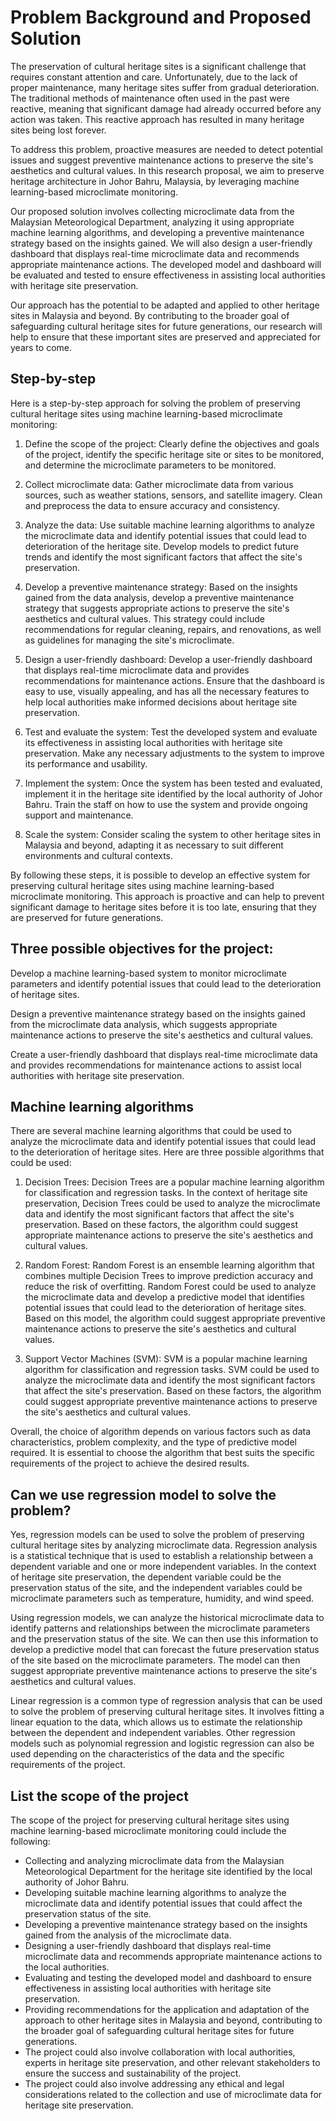 # Problem Background and Proposed Solution
The preservation of cultural heritage sites is a significant challenge that requires constant attention and care. Unfortunately, due to the lack of proper maintenance, many heritage sites suffer from gradual deterioration. The traditional methods of maintenance often used in the past were reactive, meaning that significant damage had already occurred before any action was taken. This reactive approach has resulted in many heritage sites being lost forever.

To address this problem, proactive measures are needed to detect potential issues and suggest preventive maintenance actions to preserve the site's aesthetics and cultural values. In this research proposal, we aim to preserve heritage architecture in Johor Bahru, Malaysia, by leveraging machine learning-based microclimate monitoring.

Our proposed solution involves collecting microclimate data from the Malaysian Meteorological Department, analyzing it using appropriate machine learning algorithms, and developing a preventive maintenance strategy based on the insights gained. We will also design a user-friendly dashboard that displays real-time microclimate data and recommends appropriate maintenance actions. The developed model and dashboard will be evaluated and tested to ensure effectiveness in assisting local authorities with heritage site preservation.

Our approach has the potential to be adapted and applied to other heritage sites in Malaysia and beyond. By contributing to the broader goal of safeguarding cultural heritage sites for future generations, our research will help to ensure that these important sites are preserved and appreciated for years to come.

## Step-by-step
Here is a step-by-step approach for solving the problem of preserving cultural heritage sites using machine learning-based microclimate monitoring:

1. Define the scope of the project: Clearly define the objectives and goals of the project, identify the specific heritage site or sites to be monitored, and determine the microclimate parameters to be monitored.

2. Collect microclimate data: Gather microclimate data from various sources, such as weather stations, sensors, and satellite imagery. Clean and preprocess the data to ensure accuracy and consistency.

3. Analyze the data: Use suitable machine learning algorithms to analyze the microclimate data and identify potential issues that could lead to deterioration of the heritage site. Develop models to predict future trends and identify the most significant factors that affect the site's preservation.

4. Develop a preventive maintenance strategy: Based on the insights gained from the data analysis, develop a preventive maintenance strategy that suggests appropriate actions to preserve the site's aesthetics and cultural values. This strategy could include recommendations for regular cleaning, repairs, and renovations, as well as guidelines for managing the site's microclimate.

5. Design a user-friendly dashboard: Develop a user-friendly dashboard that displays real-time microclimate data and provides recommendations for maintenance actions. Ensure that the dashboard is easy to use, visually appealing, and has all the necessary features to help local authorities make informed decisions about heritage site preservation.

6. Test and evaluate the system: Test the developed system and evaluate its effectiveness in assisting local authorities with heritage site preservation. Make any necessary adjustments to the system to improve its performance and usability.

7. Implement the system: Once the system has been tested and evaluated, implement it in the heritage site identified by the local authority of Johor Bahru. Train the staff on how to use the system and provide ongoing support and maintenance.

8. Scale the system: Consider scaling the system to other heritage sites in Malaysia and beyond, adapting it as necessary to suit different environments and cultural contexts.

By following these steps, it is possible to develop an effective system for preserving cultural heritage sites using machine learning-based microclimate monitoring. This approach is proactive and can help to prevent significant damage to heritage sites before it is too late, ensuring that they are preserved for future generations.

## Three possible objectives for the project:

Develop a machine learning-based system to monitor microclimate parameters and identify potential issues that could lead to the deterioration of heritage sites.

Design a preventive maintenance strategy based on the insights gained from the microclimate data analysis, which suggests appropriate maintenance actions to preserve the site's aesthetics and cultural values.

Create a user-friendly dashboard that displays real-time microclimate data and provides recommendations for maintenance actions to assist local authorities with heritage site preservation.

## Machine learning algorithms

There are several machine learning algorithms that could be used to analyze the microclimate data and identify potential issues that could lead to the deterioration of heritage sites. Here are three possible algorithms that could be used:

1. Decision Trees: Decision Trees are a popular machine learning algorithm for classification and regression tasks. In the context of heritage site preservation, Decision Trees could be used to analyze the microclimate data and identify the most significant factors that affect the site's preservation. Based on these factors, the algorithm could suggest appropriate maintenance actions to preserve the site's aesthetics and cultural values.

2. Random Forest: Random Forest is an ensemble learning algorithm that combines multiple Decision Trees to improve prediction accuracy and reduce the risk of overfitting. Random Forest could be used to analyze the microclimate data and develop a predictive model that identifies potential issues that could lead to the deterioration of heritage sites. Based on this model, the algorithm could suggest appropriate preventive maintenance actions to preserve the site's aesthetics and cultural values.

3. Support Vector Machines (SVM): SVM is a popular machine learning algorithm for classification and regression tasks. SVM could be used to analyze the microclimate data and identify the most significant factors that affect the site's preservation. Based on these factors, the algorithm could suggest appropriate preventive maintenance actions to preserve the site's aesthetics and cultural values.

Overall, the choice of algorithm depends on various factors such as data characteristics, problem complexity, and the type of predictive model required. It is essential to choose the algorithm that best suits the specific requirements of the project to achieve the desired results.

## Can we use regression model to solve the problem?
Yes, regression models can be used to solve the problem of preserving cultural heritage sites by analyzing microclimate data. Regression analysis is a statistical technique that is used to establish a relationship between a dependent variable and one or more independent variables. In the context of heritage site preservation, the dependent variable could be the preservation status of the site, and the independent variables could be microclimate parameters such as temperature, humidity, and wind speed.

Using regression models, we can analyze the historical microclimate data to identify patterns and relationships between the microclimate parameters and the preservation status of the site. We can then use this information to develop a predictive model that can forecast the future preservation status of the site based on the microclimate parameters. The model can then suggest appropriate preventive maintenance actions to preserve the site's aesthetics and cultural values.

Linear regression is a common type of regression analysis that can be used to solve the problem of preserving cultural heritage sites. It involves fitting a linear equation to the data, which allows us to estimate the relationship between the dependent and independent variables. Other regression models such as polynomial regression and logistic regression can also be used depending on the characteristics of the data and the specific requirements of the project.

## List the scope of the project
The scope of the project for preserving cultural heritage sites using machine learning-based microclimate monitoring could include the following:

- Collecting and analyzing microclimate data from the Malaysian Meteorological Department for the heritage site identified by the local authority of Johor Bahru.
- Developing suitable machine learning algorithms to analyze the microclimate data and identify potential issues that could affect the preservation status of the site.
- Developing a preventive maintenance strategy based on the insights gained from the analysis of the microclimate data.
- Designing a user-friendly dashboard that displays real-time microclimate data and recommends appropriate maintenance actions to the local authorities.
- Evaluating and testing the developed model and dashboard to ensure effectiveness in assisting local authorities with heritage site preservation.
- Providing recommendations for the application and adaptation of the approach to other heritage sites in Malaysia and beyond, contributing to the broader goal of safeguarding cultural heritage sites for future generations.
- The project could also involve collaboration with local authorities, experts in heritage site preservation, and other relevant stakeholders to ensure the success and sustainability of the project.
- The project could also involve addressing any ethical and legal considerations related to the collection and use of microclimate data for heritage site preservation.
